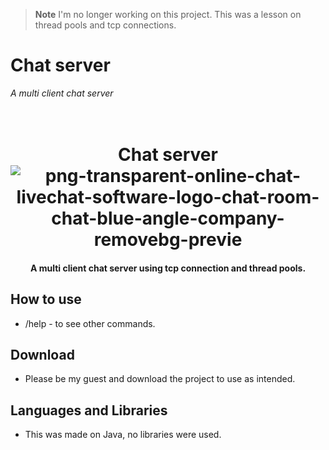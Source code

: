 > **Note**
> I'm no longer working on this project. 
> This was a lesson on thread pools and tcp connections.

# Chat server
*A multi client chat server*

<h1 align="center">
  <br>
  Chat server
  <br>
  <img src="https://i.ibb.co/PWgvh2v/png-transparent-online-chat-livechat-software-logo-chat-room-chat-blue-angle-company-removebg-previe.png" alt="png-transparent-online-chat-livechat-software-logo-chat-room-chat-blue-angle-company-removebg-previe" border="0">
</h1>


<h4 align="center">A multi client chat server using tcp connection and thread pools.</h4>

## How to use

* /help - to see other commands.

## Download

- Please be my guest and download the project to use as intended.


## Languages and Libraries

- This was made on Java, no libraries were used.
